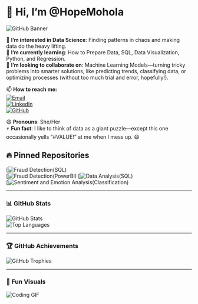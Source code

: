 # 👋 Hi, I’m @HopeMohola  

![GitHub Banner](https://github.com/HopeMohola/Data-Science-Portfolio/blob/main/DALL%C2%B7E%202025-02-03%2018.44.46%20-%20A%20stylish%20GitHub%20portfolio%20banner%20for%20a%20data%20scientist%20named%20Motshabi%20Mohola.%20The%20banner%20should%20have%20a%20girly%20aesthetic%20with%20pastel%20colors%20like%20soft%20pi.webp)  

👀 **I’m interested in Data Science**: Finding patterns in chaos and making data do the heavy lifting.  
🌱 **I’m currently learning**: How to Prepare Data, SQL, Data Visualization, Python, and Regression.  
💞️ **I’m looking to collaborate on**: Machine Learning Models—turning tricky problems into smarter solutions, like predicting trends, classifying data, or optimizing processes (without too much trial and error, hopefully!).  

📫 **How to reach me:**  
[![Email](https://img.shields.io/badge/Email-motshabimohola%40gmail.com-red)](mailto:motshabimohola@gmail.com)  
[![LinkedIn](https://img.shields.io/badge/LinkedIn-Motshabi%20Mohola-blue)](https://www.linkedin.com/in/motshabi-mohola/)  
[![GitHub](https://img.shields.io/badge/GitHub-%40HopeMohola-black)](https://github.com/HopeMohola)  

😄 **Pronouns**: She/Her  
⚡ **Fun fact**: I like to think of data as a giant puzzle—except this one occasionally yells “#VALUE!” at me when I mess up. 😄  

## 🔥 Pinned Repositories  

[![Fraud Detection(SQL)](https://github.com/HopeMohola/fraud-detection)  
[![Fraud Detection(PowerBI)](https://github.com/HopeMohola/Fraud-Detection-Visualization-PowerBI-/tree/main) 
[![Data Analysis(SQL)](https://github.com/HopeMohola/-Maji-Ndogo-Data-Analysis-and-Governance-SQL-)  
[![Sentiment and Emotion Analysis(Classification)](https://github.com/HopeMohola/Sentiment-Analysis)
 
---

### 📊 GitHub Stats  

![GitHub Stats](https://github-readme-stats.vercel.app/api?username=HopeMohola&show_icons=true&theme=radical)  
![Top Languages](https://github-readme-stats.vercel.app/api/top-langs/?username=HopeMohola&layout=compact&theme=radical)  

---

### 🏆 GitHub Achievements  
![GitHub Trophies](https://github-profile-trophy.vercel.app/?username=HopeMohola&theme=dracula)  

---

### 🚀 Fun Visuals  
![Coding GIF](https://media.giphy.com/media/YQitE4YNQNahy/giphy.gif)  

<!---
HopeMohola/HopeMohola is a ✨ special ✨ repository because its `README.md` (this file) appears on your GitHub profile.
You can click the Preview link to take a look at your changes.
--->
